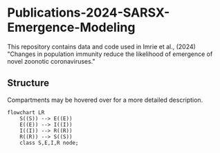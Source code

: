 # Publications-2024-SARSX-Emergence-Modeling
This repository contains data and code used in Imrie et al., (2024) "Changes in population immunity reduce the likelihood of emergence of novel zoonotic coronaviruses."


## Structure

Compartments may be hovered over for a more detailed description.
```mermaid
flowchart LR
    S((S)) --> E((E))
    E((E)) --> I((I))
    I((I)) --> R((R))
    R((R)) --> S((S))
    class S,E,I,R node;
